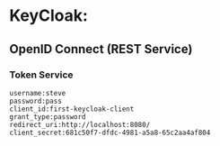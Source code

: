 # KeyCloak:

## OpenID Connect (REST Service)

### Token Service

```
username:steve
password:pass
client_id:first-keycloak-client
grant_type:password
redirect_uri:http://localhost:8080/
client_secret:681c50f7-dfdc-4981-a5a8-65c2aa4af804
```